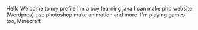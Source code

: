 Hello
Welcome to my profile
I'm a boy learning java
I can
make php website (Wordpres)
use photoshop
make animation
and more.
I'm playing games too,
Minecraft
